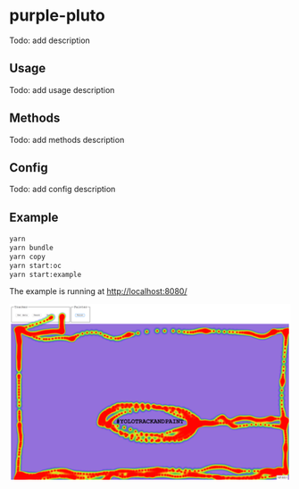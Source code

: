 # purple-pluto

Todo: add description

## Usage

Todo: add usage description

## Methods

Todo: add methods description

## Config

Todo: add config description

## Example

```
yarn
yarn bundle
yarn copy
yarn start:oc
yarn start:example
```

The example is running at [http://localhost:8080/](http://localhost:8080/)

![heatmap](heatmap.png)
